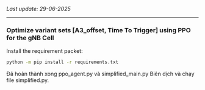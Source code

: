 _Last update: 29-06-2025_

---
### Optimize variant sets [A3_offset, Time To Trigger] using PPO for the gNB Cell

Install the requirement packet:
```bash
python -m pip install -r requirements.txt
```

Đã hoàn thành xong ppo_agent.py và simplified_main.py
Biên dịch và chạy file simplified.py.
